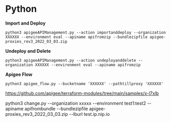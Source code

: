 # Python

**Import and Deploy**
```
python3 apigeeAPIManagement.py --action importanddeploy --organization XXXXXX --environment eval --apiname apifromzip --bundlezipfile apigee-proxies_rev3_2022_03_03.zip
```

**Undeploy and Delete**
```
python3 apigeeAPIManagement.py --action undeployanddelete --organization XXXXXX --environment eval --apiname apifromzip
```
**Apigee Flow**
```
python3 apigee_flow.py --bucketname 'XXXXXX' --pathtillproxy 'XXXXXX'
```

https://github.com/apigee/terraform-modules/tree/main/samples/x-l7xlb


python3 change.py --organization xxxxx --environment test1:test2 --apiname apifrombundle --bundlezipfile apigee-proxies_rev3_2022_03_03.zip --lburl test.ip.nip.io
